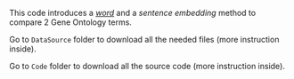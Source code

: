 
This code introduces a [*word*](https://en.wikipedia.org/wiki/Word_embedding) and a *sentence embedding* method to compare 2 Gene Ontology terms. 

Go to ```DataSource``` folder to download all the needed files (more instruction inside). 

Go to ```Code``` folder to download all the source code (more instruction inside). 

